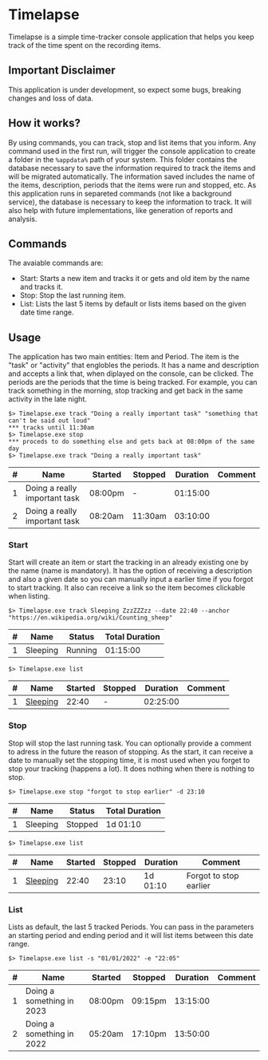 # Timelapse

Timelapse is a simple time-tracker console application that helps you keep track of the time spent on the recording items.

## Important Disclaimer

This application is under development, so expect some bugs, breaking changes and loss of data.

## How it works?

By using commands, you can track, stop and list items that you inform.
Any command used in the first run, will trigger the console application to create a folder in the `%appdata%` path of your system.
This folder contains the database necessary to save the information required to track the items and will be migrated automatically.
The information saved includes the name of the items, description, periods that the items were run and stopped, etc. 
As this application runs in separeted commands (not like a background service), the database is necessary to keep the information to track.
It will also help with future implementations, like generation of reports and analysis.

## Commands

The avaiable commands are:

* Start: Starts a new item and tracks it or gets and old item by the name and tracks it.
* Stop: Stop the last running item.
* List: Lists the last 5 items by default or lists items based on the given date time range.

## Usage

The application has two main entities: Item and Period. The item is the "task" or "activity" that englobles the periods. It has a name and description and accepts a link that, when diplayed on the console, can be clicked.
The periods are the periods that the time is being tracked. For example, you can track something in the morning, stop tracking and get back in the same activity in the late night.

```
$> Timelapse.exe track "Doing a really important task" "something that can't be said out loud"
*** tracks until 11:30am
$> Timelapse.exe stop
*** proceds to do something else and gets back at 08:00pm of the same day
$> Timelapse.exe track "Doing a really important task"
```

| # | Name                          | Started | Stopped | Duration | Comment |
|---|-------------------------------|---------|---------|----------|---------|
| 1 | Doing a really important task | 08:00pm | -       | 01:15:00 |         |
| 2 | Doing a really important task | 08:20am | 11:30am | 03:10:00 |         |



### Start

Start will create an item or start the tracking in an already existing one by the name (name is mandatory). 
It has the option of receiving a description and also a given date so you can manually input a earlier time if you forgot to start tracking.
It also can receive a link so the item becomes clickable when listing.

```
$> Timelapse.exe track Sleeping ZzzZZZzz --date 22:40 --anchor "https://en.wikipedia.org/wiki/Counting_sheep"
```

| # | Name     | Status  | Total Duration |
|---|----------|---------|----------------|
| 1 | Sleeping | Running | 01:15:00       |

```
$> Timelapse.exe list
```

| # | Name     | Started| Stopped | Duration | Comment |
|---|----------|--------|---------|----------|---------|
| 1 | [Sleeping](https://en.wikipedia.org/wiki/Counting_sheep) | 22:40  | -       | 02:25:00 |         |

### Stop

Stop will stop the last running task. You can optionally provide a comment to adress in the future the reason of stopping.
As the start, it can receive a date to manually set the stopping time, it is most used when you forget to stop your tracking (happens a lot).
It does nothing when there is nothing to stop.

```
$> Timelapse.exe stop "forgot to stop earlier" -d 23:10
```

| # | Name     | Status  | Total Duration |
|---|----------|---------|----------------|
| 1 | Sleeping | Stopped | 1d 01:10       |

```
$> Timelapse.exe list
```

| # |                                Name                      | Started| Stopped | Duration |         Comment       |
|---|----------------------------------------------------------|--------|---------|----------|-----------------------|
| 1 | [Sleeping](https://en.wikipedia.org/wiki/Counting_sheep) | 22:40  | 23:10   | 1d 01:10 | Forgot to stop earlier|

### List

Lists as default, the last 5 tracked Periods. You can pass in the parameters an starting period and ending period and it will list items between this date range.

```
$> Timelapse.exe list -s "01/01/2022" -e "22:05"
```

| # | Name                          | Started | Stopped | Duration | Comment |
|---|-------------------------------|---------|---------|----------|---------|
| 1 | Doing a something in 2023     | 08:00pm | 09:15pm | 13:15:00 |         |
| 2 | Doing a something in 2022     | 05:20am | 17:10pm | 13:50:00 |         |